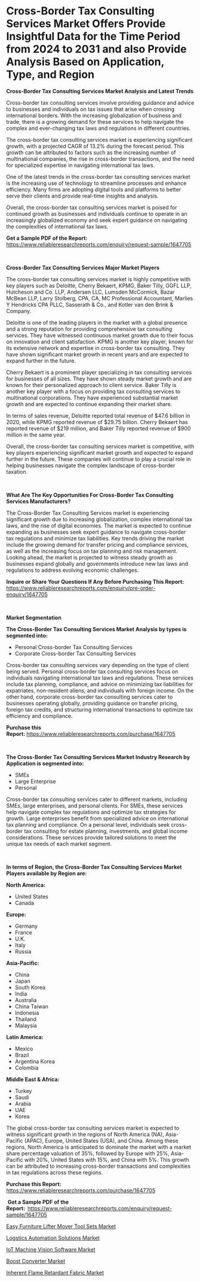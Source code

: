 <p><h1>Cross-Border Tax Consulting Services Market Offers Provide Insightful Data for the Time Period from 2024 to 2031 and also Provide Analysis Based on Application, Type, and Region</h1></p><p><strong>Cross-Border Tax Consulting Services Market Analysis and Latest Trends</strong></p>
<p><p>Cross-border tax consulting services involve providing guidance and advice to businesses and individuals on tax issues that arise when crossing international borders. With the increasing globalization of business and trade, there is a growing demand for these services to help navigate the complex and ever-changing tax laws and regulations in different countries.</p><p>The cross-border tax consulting services market is experiencing significant growth, with a projected CAGR of 13.2% during the forecast period. This growth can be attributed to factors such as the increasing number of multinational companies, the rise in cross-border transactions, and the need for specialized expertise in navigating international tax laws.</p><p>One of the latest trends in the cross-border tax consulting services market is the increasing use of technology to streamline processes and enhance efficiency. Many firms are adopting digital tools and platforms to better serve their clients and provide real-time insights and analysis.</p><p>Overall, the cross-border tax consulting services market is poised for continued growth as businesses and individuals continue to operate in an increasingly globalized economy and seek expert guidance on navigating the complexities of international tax laws.</p></p>
<p><strong>Get a Sample PDF of the Report:&nbsp;</strong> <a href="https://www.reliableresearchreports.com/enquiry/request-sample/1647705">https://www.reliableresearchreports.com/enquiry/request-sample/1647705</a></p>
<p>&nbsp;</p>
<p><strong>Cross-Border Tax Consulting Services Major Market Players</strong></p>
<p><p>The cross-border tax consulting services market is highly competitive with key players such as Deloitte, Cherry Bekaert, KPMG, Baker Tilly, GGFL LLP, Hutcheson and Co. LLP, Andersen LLC, Lumsden McCormick, Bazar McBean LLP, Larry Stolberg, CPA, CA, MC Professional Accountant, Marlies Y Hendricks CPA PLLC, Sasserath & Co., and Kotler van den Brink & Company.</p><p>Deloitte is one of the leading players in the market with a global presence and a strong reputation for providing comprehensive tax consulting services. They have witnessed continuous market growth due to their focus on innovation and client satisfaction. KPMG is another key player, known for its extensive network and expertise in cross-border tax consulting. They have shown significant market growth in recent years and are expected to expand further in the future.</p><p>Cherry Bekaert is a prominent player specializing in tax consulting services for businesses of all sizes. They have shown steady market growth and are known for their personalized approach to client service. Baker Tilly is another key player with a focus on providing tax consulting services to multinational corporations. They have experienced substantial market growth and are expected to continue expanding their market share.</p><p>In terms of sales revenue, Deloitte reported total revenue of $47.6 billion in 2020, while KPMG reported revenue of $29.75 billion. Cherry Bekaert has reported revenue of $219 million, and Baker Tilly reported revenue of $900 million in the same year.</p><p>Overall, the cross-border tax consulting services market is competitive, with key players experiencing significant market growth and expected to expand further in the future. These companies will continue to play a crucial role in helping businesses navigate the complex landscape of cross-border taxation.</p></p>
<p>&nbsp;</p>
<p><strong>What Are The Key Opportunities For Cross-Border Tax Consulting Services Manufacturers?</strong></p>
<p><p>The Cross-Border Tax Consulting Services market is experiencing significant growth due to increasing globalization, complex international tax laws, and the rise of digital economies. The market is expected to continue expanding as businesses seek expert guidance to navigate cross-border tax regulations and minimize tax liabilities. Key trends driving the market include the growing demand for transfer pricing and compliance services, as well as the increasing focus on tax planning and risk management. Looking ahead, the market is projected to witness steady growth as businesses expand globally and governments introduce new tax laws and regulations to address evolving economic challenges.</p></p>
<p><strong>Inquire or Share Your Questions If Any Before Purchasing This Report:</strong> <a href="https://www.reliableresearchreports.com/enquiry/pre-order-enquiry/1647705">https://www.reliableresearchreports.com/enquiry/pre-order-enquiry/1647705</a></p>
<p>&nbsp;</p>
<p><strong>Market Segmentation</strong></p>
<p><strong>The Cross-Border Tax Consulting Services Market Analysis by types is segmented into:</strong></p>
<p><ul><li>Personal Cross-border Tax Consulting Services</li><li>Corporate Cross-border Tax Consulting Services</li></ul></p>
<p><p>Cross-border tax consulting services vary depending on the type of client being served. Personal cross-border tax consulting services focus on individuals navigating international tax laws and regulations. These services include tax planning, compliance, and advice on minimizing tax liabilities for expatriates, non-resident aliens, and individuals with foreign income. On the other hand, corporate cross-border tax consulting services cater to businesses operating globally, providing guidance on transfer pricing, foreign tax credits, and structuring international transactions to optimize tax efficiency and compliance.</p></p>
<p><strong>Purchase this Report:&nbsp;</strong><a href="https://www.reliableresearchreports.com/purchase/1647705">https://www.reliableresearchreports.com/purchase/1647705</a></p>
<p>&nbsp;</p>
<p><strong>The Cross-Border Tax Consulting Services Market Industry Research by Application is segmented into:</strong></p>
<p><ul><li>SMEs</li><li>Large Enterprise</li><li>Personal</li></ul></p>
<p><p>Cross-border tax consulting services cater to different markets, including SMEs, large enterprises, and personal clients. For SMEs, these services help navigate complex tax regulations and optimize tax strategies for growth. Large enterprises benefit from specialized advice on international tax planning and compliance. On a personal level, individuals seek cross-border tax consulting for estate planning, investments, and global income considerations. These services provide tailored solutions to meet the unique tax needs of each market segment.</p></p>
<p>&nbsp;</p>
<p><strong>In terms of Region, the Cross-Border Tax Consulting Services Market Players available by Region are:</strong></p>
<p>
    <p> <strong> North America: </strong>
        <ul>
            <li>United States</li>
            <li>Canada</li>
        </ul>
        </p> 
    <p> <strong> Europe: </strong>
        <ul>
            <li>Germany</li>
            <li>France</li>
            <li>U.K.</li>
            <li>Italy</li>
            <li>Russia</li>
        </ul>
        </p> 
    <p> <strong> Asia-Pacific: </strong>
        <ul>
            <li>China</li>
            <li>Japan</li>
            <li>South Korea</li>
            <li>India</li>
            <li>Australia</li>
            <li>China Taiwan</li>
            <li>Indonesia</li>
            <li>Thailand</li>
            <li>Malaysia</li>
        </ul>
        </p> 
    <p> <strong> Latin America: </strong>
        <ul>
            <li>Mexico</li>
            <li>Brazil</li>
            <li>Argentina Korea</li>
            <li>Colombia</li>
        </ul>
        </p> 
    <p> <strong> Middle East & Africa: </strong>
        <ul>
            <li>Turkey</li>
            <li>Saudi</li>
            <li>Arabia</li>
            <li>UAE</li>
            <li>Korea</li>
        </ul>
    </p>
    </p>
<p><p>The global cross-border tax consulting services market is expected to witness significant growth in the regions of North America (NA), Asia-Pacific (APAC), Europe, United States (USA), and China. Among these regions, North America is anticipated to dominate the market with a market share percentage valuation of 35%, followed by Europe with 25%, Asia-Pacific with 20%, United States with 15%, and China with 5%. This growth can be attributed to increasing cross-border transactions and complexities in tax regulations across these regions.</p></p>
<p><strong>Purchase this Report: </strong><a href="https://www.reliableresearchreports.com/purchase/1647705">https://www.reliableresearchreports.com/purchase/1647705</a></p>
<p>&nbsp;<strong>Get a Sample PDF of the Report:&nbsp;&nbsp;</strong><a href="https://www.reliableresearchreports.com/enquiry/request-sample/1647705">https://www.reliableresearchreports.com/enquiry/request-sample/1647705</a></p>
<p><strong></strong></p>
<p><p><a href="https://frill-swim-3cd.notion.site/Easy-Furniture-Lifter-Mover-Tool-Sets-Market-Centers-on-Aspects-such-as-Market-Growth-Market-Share--8b8b8498dfff41b6bb9e751d50e298ae">Easy Furniture Lifter Mover Tool Sets Market</a></p><p><a href="https://gentle-editor-9db.notion.site/Logstics-Automation-Solutions-Market-Insights-Market-Players-and-Forecast-Till-2031-606ef17d1fce4660b3b1a156debd9edc">Logstics Automation Solutions Market</a></p><p><a href="https://spotless-saver-8fd.notion.site/IoT-Machine-Vision-Software-Market-Size-and-Growth-Market-Segmentation-Regional-and-Country-Breakd-ddeae342986242f78eafc14919c67c7f">IoT Machine Vision Software Market</a></p><p><a href="https://view.publitas.com/reportprime-1/boost-converter-market-a-comprehensive-report-of-its-market-share-growth-trends-2024-2031/">Boost Converter Market</a></p><p><a href="https://view.publitas.com/reportprime-1/inherent-flame-retardant-fabric-market-size-2024-2031-global-industrial-analysis-key-geographical-regions-market-share-top-key-players-product-types-and-forecast-research-report/">Inherent Flame Retardant Fabric Market</a></p></p>